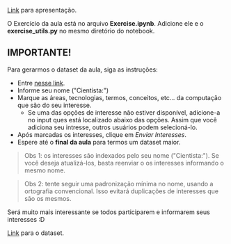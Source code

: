 [Link](https://docs.google.com/presentation/d/1El5ooWvQEE-PfS-kGUlqPIb-OMHqyoV0AeuPzLxW9Sg/edit?usp=sharing) para apresentação.

O Exercício da aula está no arquivo __Exercise.ipynb__. Adicione ele e o __exercise_utils.py__ no mesmo diretório do notebook.

## IMPORTANTE! 

Para gerarmos o dataset da aula, siga as instruções: 
* Entre [nesse link](http://emanueloliveira.com/data-science/index.php).
* Informe seu nome ("Cientista:")
* Marque as áreas, tecnologias, termos, conceitos, etc... da computação que são do seu interesse.
  * Se uma das opções de interesse não estiver disponível, adicione-a no input ques está localizado abaixo das opções. Assim que você adiciona seu intresse, outros usuários podem selecioná-lo.
* Após marcadas os interesses, clique em _Enviar Interesses_.
* Espere até o __final da aula__ para termos um dataset maior.

> Obs 1: os interesses são indexados pelo seu nome ("Cientista:"). Se você deseja atualizá-los, basta reenviar o os interesses informando o mesmo nome.

> Obs 2: tente seguir uma padronização mínima no nome, usando a ortografia convencional. Isso evitará duplicações de interesses que são os mesmos.

Será muito mais interessante se todos participarem e informarem seus interesses :D

[Link](http://emanueloliveira.com/data-science/interest.csv) para o dataset.
